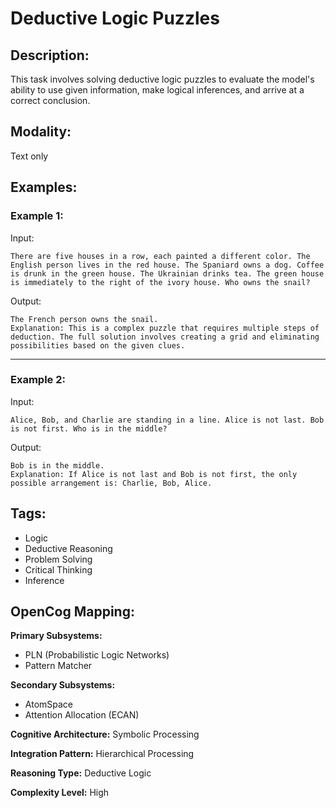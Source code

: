 # Deductive Logic Puzzles

## Description:
This task involves solving deductive logic puzzles to evaluate the model's ability to use given information, make logical inferences, and arrive at a correct conclusion.

## Modality:
Text only

## Examples:

### Example 1:

Input:

```
There are five houses in a row, each painted a different color. The English person lives in the red house. The Spaniard owns a dog. Coffee is drunk in the green house. The Ukrainian drinks tea. The green house is immediately to the right of the ivory house. Who owns the snail?
```

Output:

```
The French person owns the snail.
Explanation: This is a complex puzzle that requires multiple steps of deduction. The full solution involves creating a grid and eliminating possibilities based on the given clues.
```

---

### Example 2:

Input:

```
Alice, Bob, and Charlie are standing in a line. Alice is not last. Bob is not first. Who is in the middle?
```

Output:

```
Bob is in the middle.
Explanation: If Alice is not last and Bob is not first, the only possible arrangement is: Charlie, Bob, Alice.
```

## Tags:
- Logic
- Deductive Reasoning
- Problem Solving
- Critical Thinking
- Inference

## OpenCog Mapping:

**Primary Subsystems:**
- PLN (Probabilistic Logic Networks)
- Pattern Matcher

**Secondary Subsystems:**
- AtomSpace
- Attention Allocation (ECAN)

**Cognitive Architecture:** Symbolic Processing

**Integration Pattern:** Hierarchical Processing

**Reasoning Type:** Deductive Logic

**Complexity Level:** High